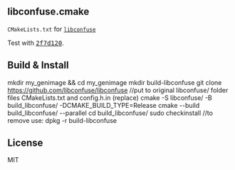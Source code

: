 libconfuse.cmake
---------------

`CMakeLists.txt` for [```libconfuse```](https://github.com/martinh/libconfuse)

Test with [<kbd>2f7d120</kbd>](https://github.com/martinh/libconfuse/tree/2f7d120e170351cf424845ed27a532cce443247d).


Build & Install
---------------


mkdir my_genimage && cd my_genimage
mkdir build-libconfuse
git clone https://github.com/libconfuse/libconfuse
//put to original libconfuse/ folder files CMakeLists.txt and config.h.in (replace)
cmake -S libconfuse/ -B build_libconfuse/ -DCMAKE_BUILD_TYPE=Release
cmake --build build_libconfuse/ --parallel 
cd build_libconfuse/
sudo checkinstall
//to remove use: dpkg -r build-libconfuse


License
---------------


MIT
